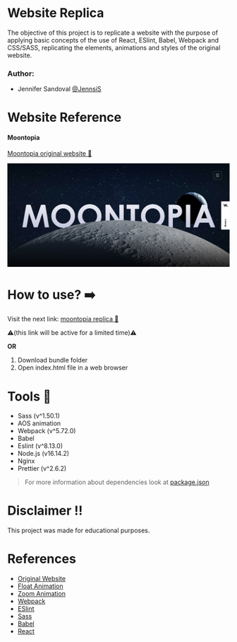 # Website Replica 
The objective of this project is to replicate a website with the purpose of applying basic concepts of the use of React, ESlint, Babel, Webpack and CSS/SASS, replicating the elements, animations and styles of the original website.

### Author:
- Jennifer Sandoval [@JennsiS](https://github.com/JennsiS)

# Website Reference
#### Moontopia 
[Moontopia original website :link:](https://www.hillarys.co.uk/static/moontopia/)

![Moontopia](screenOriginal.jpg)

# How to use? :arrow_right:

Visit the next link:
    [moontopia replica :link:](http://3.141.59.78:3167/) 

:warning:(this link will be active for a limited time):warning:

**OR**

1. Download bundle folder 
2. Open index.html file in a web browser


# Tools :wrench:
* Sass (v^1.50.1)
* AOS animation
* Webpack (v^5.72.0)
* Babel
* Eslint (v^8.13.0)
* Node.js (v16.14.2)
* Nginx
* Prettier (v^2.6.2)

> For more information about dependencies look at [package.json](/package.json)

# Disclaimer :bangbang:
This project was made for educational purposes. 

# References

- [Original Website](https://www.hillarys.co.uk/static/moontopia/)
- [Float Animation](https://codepen.io/MarioDesigns/pen/woJgeo)
- [Zoom Animation](https://www.w3schools.com/howto/howto_css_zoom_hover.asp)
- [Webpack](https://webpack.js.org/)
- [ESlint](https://eslint.org/)
- [Sass](https://sass-lang.com/)
- [Babel](https://babeljs.io/)
- [React](https://es.reactjs.org/)
